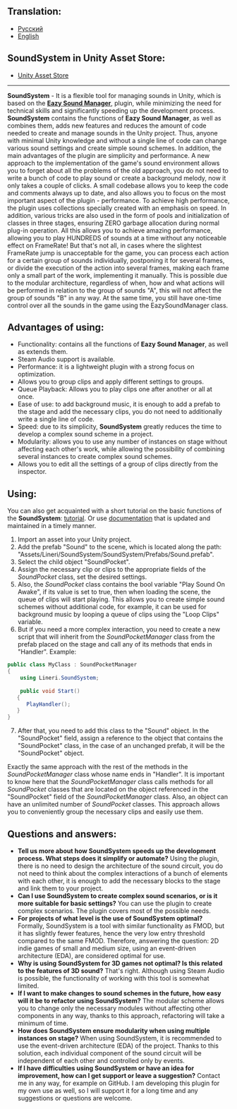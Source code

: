 ## Translation:
* <a href = "https://github.com/Linerichka/SoundSystem-With-Eazy-Sound-Manager/blob/main/README_RU.md">Русский</a>
* <a href = "https://github.com/Linerichka/SoundSystem-With-Eazy-Sound-Manager/blob/main/README.md">English</a>

## SoundSystem in Unity Asset Store:
* <a href = "https://assetstore.unity.com/packages/tools/audio/eazy-sound-system-272590">Unity Asset Store</a>
---

**SoundSystem** - It is a flexible tool for managing sounds in Unity, which is based on the <a href="https://github.com/JackM36/Eazy-Sound-Manager">**Eazy Sound Manager**</a>,  plugin, while minimizing the need for technical skills and significantly speeding up the development process. **SoundSystem** contains the functions of **Eazy Sound Manager**, as well as combines them, adds new features and reduces the amount of code needed to create and manage sounds in the Unity project. Thus, anyone with minimal Unity knowledge and without a single line of code can change various sound settings and create simple sound schemes. In addition, the main advantages of the plugin are simplicity and performance. A new approach to the implementation of the game's sound environment allows you to forget about all the problems of the old approach, you do not need to write a bunch of code to play sound or create a background melody, now it only takes a couple of clicks. A small codebase allows you to keep the code and comments always up to date, and also allows you to focus on the most important aspect of the plugin - performance. To achieve high performance, the plugin uses collections specially created with an emphasis on speed. In addition, various tricks are also used in the form of pools and initialization of classes in three stages, ensuring ZERO garbage allocation during normal plug-in operation. All this allows you to achieve amazing performance, allowing you to play HUNDREDS of sounds at a time without any noticeable effect on FrameRate! But that's not all, in cases where the slightest FrameRate jump is unacceptable for the game, you can process each action for a certain group of sounds individually, postponing it for several frames, or divide the execution of the action into several frames, making each frame only a small part of the work, implementing it manually. This is possible due to the modular architecture, regardless of when, how and what actions will be performed in relation to the group of sounds "A", this will not affect the group of sounds "B" in any way. At the same time, you still have one-time control over all the sounds in the game using the EazySoundManager class.

## Advantages of using:
* Functionality: contains all the functions of **Eazy Sound Manager**, as well as extends them.
* Steam Audio support is available.
* Performance: it is a lightweight plugin with a strong focus on optimization.
* Allows you to group clips and apply different settings to groups.
* Queue Playback: Allows you to play clips one after another or all at once.
* Ease of use: to add background music, it is enough to add a prefab to the stage and add the necessary clips, you do not need to additionally write a single line of code.
* Speed: due to its simplicity, **SoundSystem** greatly reduces the time to develop a complex sound scheme in a project.
* Modularity: allows you to use any number of instances on stage without affecting each other's work, while allowing the possibility of combining several instances to create complex sound schemes.
* Allows you to edit all the settings of a group of clips directly from the inspector.

## Using:
You can also get acquainted with a short tutorial on the basic functions of the **SoundSystem**: <a href = "https://youtu.be/kXDuEaaw7Ao">tutorial</a>. Or use <a href = "https://github.com/Linerichka/SoundSystem-With-Eazy-Sound-Manager/blob/main/Assets/Lineri/SoundSystem/SoundSystem/Docs/Manual/EN.pdf">documentation</a> that is updated and maintained in a timely manner.
1. Import an asset into your Unity project.
2. Add the prefab "Sound" to the scene, which is located along the path:  "Assets/Lineri/SoundSystem/SoundSystem/Prefabs/Sound.prefab".
3. Select the child object "SoundPocket".
4. Assign the necessary clip or clips to the appropriate fields of the *SoundPocket* class, set the desired settings.
5. Also, the *SoundPocket* class contains the bool variable "Play Sound On Awake", if its value is set to true, then when loading the scene, the queue of clips will start playing. This allows you to create simple sound schemes without additional code, for example, it can be used for background music by looping a queue of clips using the "Loop Clips" variable.
6. But if you need a more complex interaction, you need to create a new script that will inherit from the *SoundPocketManager* class from the prefab placed on the stage and call any of its methods that ends in "Handler".
Example:
```csharp
public class MyClass : SoundPocketManager
{
    using Lineri.SoundSystem;
 
    public void Start()
   {
      PlayHandler();
   }
}
```

7. After that, you need to add this class to the "Sound" object. In the "SoundPocket" field, assign a reference to the object that contains the "SoundPocket" class, in the case of an unchanged prefab, it will be the "SoundPocket" object.

Exactly the same approach with the rest of the methods in the *SoundPocketManager* class whose name ends in "Handler". It is important to know here that the *SoundPocketManager* class calls methods for all *SoundPocket* classes that are located on the object referenced in the "SoundPocket" field of the *SoundPocketManager* class. Also, an object can have an unlimited number of *SoundPocket* classes. This approach allows you to conveniently group the necessary clips and easily use them.

## Questions and answers:
* **Tell us more about how SoundSystem speeds up the development process. What steps does it simplify or automate?** Using the plugin, there is no need to design the architecture of the sound circuit, you do not need to think about the complex interactions of a bunch of elements with each other, it is enough to add the necessary blocks to the stage and link them to your project.
* **Can I use SoundSystem to create complex sound scenarios, or is it more suitable for basic settings?** You can use the plugin to create complex scenarios. The plugin covers most of the possible needs.
* **For projects of what level is the use of SoundSystem optimal?** Formally, SoundSystem is a tool with similar functionality as FMOD, but it has slightly fewer features, hence the very low entry threshold compared to the same FMOD. Therefore, answering the question: 2D indie games of small and medium size, using an event-driven architecture (EDA), are considered optimal for use.
* **Why is using SoundSystem for 3D games not optimal? Is this related to the features of 3D sound?** That's right. Although using Steam Audio is possible, the functionality of working with this tool is somewhat limited.
* **If I want to make changes to sound schemes in the future, how easy will it be to refactor using SoundSystem?** The modular scheme allows you to change only the necessary modules without affecting other components in any way, thanks to this approach, refactoring will take a minimum of time.
* **How does SoundSystem ensure modularity when using multiple instances on stage?** When using SoundSystem, it is recommended to use the event-driven architecture (EDA) of the project. Thanks to this solution, each individual component of the sound circuit will be independent of each other and controlled only by events. 
* **If I have difficulties using SoundSystem or have an idea for improvement, how can I get support or leave a suggestion?** Contact me in any way, for example on GitHub. I am developing this plugin for my own use as well, so I will support it for a long time and any suggestions or questions are welcome.
